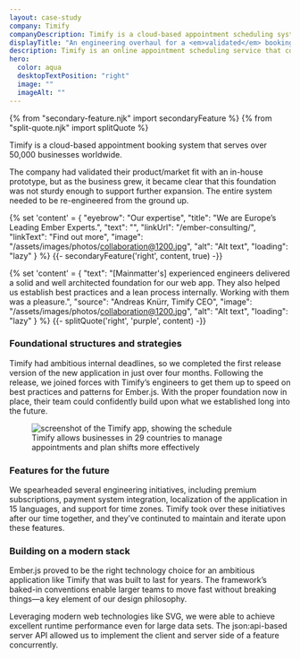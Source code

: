 ```yaml
---
layout: case-study
company: Timify
companyDescription: Timify is a cloud-based appointment scheduling system that serves over 50,000 businesses across a wide range of industries.
displayTitle: "An engineering overhaul for a <em>validated</em> booking system"
description: Timify is an online appointment scheduling service that connects service providers with clients. When they decided it was time to re-engineer their existing product, they trusted us to set them up for future success.
hero:
  color: aqua
  desktopTextPosition: "right"
  image: ""
  imageAlt: ""
---
```


{% from "secondary-feature.njk" import secondaryFeature %}
{% from "split-quote.njk" import splitQuote %}

<div class="case-study__body">
<p class="post__tagline">
  Timify is a cloud-based appointment booking system that serves over 50,000 businesses worldwide.
</p>

<p class="post__tagline">
  The company had validated their product/market fit with an in-house prototype, but as the business grew, it became clear that this foundation was not sturdy enough to support further expansion. The entire system needed to be re-engineered from the ground up.
</p>
</div>

{% set 'content' = {
  "eyebrow": "Our expertise",
  "title": "We are Europe’s Leading Ember Experts.",
  "text": "",
  "linkUrl": "/ember-consulting/",
  "linkText": "Find out more",
  "image": "/assets/images/photos/collaboration@1200.jpg",
  "alt": "Alt text",
  "loading": "lazy"
} %}
{{- secondaryFeature('right', content, true) -}}

{% set 'content' = {
  "text": "[Mainmatter's] experienced engineers delivered a solid and well architected foundation for our web app. They also helped us establish best practices and a lean process internally. Working with them was a pleasure.",
  "source": "Andreas Knürr, Timify CEO",
  "image": "/assets/images/photos/collaboration@1200.jpg",
  "alt": "Alt text",
  "loading": "lazy"
} %}
{{- splitQuote('right', 'purple', content) -}}

<div class="case-study__body">

### Foundational structures and strategies

Timify had ambitious internal deadlines, so we completed the first release version of the new application in just over four months. Following the release, we joined forces with Timify’s engineers to get them up to speed on best practices and patterns for Ember.js. With the proper foundation now in place, their team could confidently build upon what we established long into the future.

<figure figure:scope>
  <img
    figure:class="content"
    src="/assets/images/work/timify-comp.jpg"
    alt="screenshot of the Timify app, showing the schedule"
  />

  <figcaption>
    Timify allows businesses in 29 countries to manage appointments and plan shifts more effectively
  </figcaption>
</figure>

### Features for the future

We spearheaded several engineering initiatives, including premium subscriptions, payment system integration, localization of the application in 15 languages, and support for time zones. Timify took over these initiatives after our time together, and they’ve continuted to maintain and iterate upon these features.

### Building on a modern stack

Ember.js proved to be the right technology choice for an ambitious application like Timify that was built to last for years. The framework’s baked-in conventions enable larger teams to move fast without breaking things—a key element of our design philosophy.

Leveraging modern web technologies like SVG, we were able to achieve excellent runtime performance even for large data sets. The json:api-based server API allowed us to implement the client and server side of a feature concurrently.

</div>
